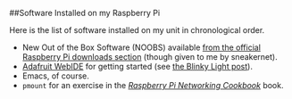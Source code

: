 ##Software Installed on my Raspberry Pi

Here is the list of software installed on my unit in chronological order.

* New Out of the Box Software (NOOBS) available [from the official Raspberry Pi downloads section](http://www.raspberrypi.org/downloads) (though given to me by sneakernet).
* [Adafruit WebIDE](http://learn.adafruit.com/webide/overview) for getting started (see [the Blinky Light post](/posts/blinky-light)).
* Emacs, of course.
* <code>pmount</code> for an exercise in the [_Raspberry Pi Networking Cookbook_](http://www.packtpub.com/raspberry-pi-networking-cookbook/book) book.